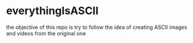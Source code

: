 # everythingIsASCII
the objective of this repo is try to follow the idea of creating ASCII images and videos from the original one 
